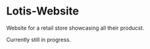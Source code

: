 # Lotis-Website

Website for a retail store showcasing all their producst. 

Currently still in progress.
